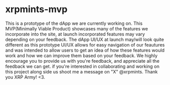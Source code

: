 # xrpmints-mvp
This is a prototype of the dApp we are currently working on. 
This MVP(Minimally Viable Product) showcases many of the features we incorporate into the site, at launch incorporated features may vary depending on your feedback. 
The dApp UI/UX at launch may/will look quite different as this prototype UI/UX allows for easy navigation of our feautures
and was intended to allow users to get an idea of how these features would work and how we can improve them based on your feedback.
We highly encourage you to provide us with you're feedback, and appreciate all the feedback we can get. 
if you're interested in collaborating and working on this project along side us shoot me a message on "X" @xrpmints. 
Thank you XRP Army! <3. 
